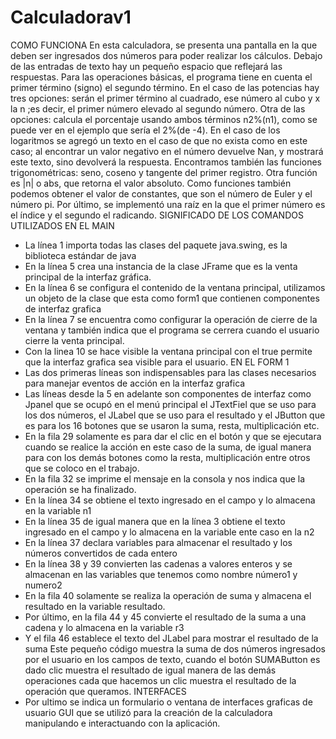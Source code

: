 # Calculadorav1
COMO FUNCIONA 
En esta calculadora, se presenta una pantalla en la que deben ser ingresados dos números para poder realizar los cálculos.
Debajo de las entradas de texto hay un pequeño espacio que reflejará las respuestas.
Para las operaciones básicas, el programa tiene en cuenta el primer término (signo) el segundo término.
En el caso de las potencias hay tres opciones: serán el primer término al cuadrado, ese número al cubo y x la n ;es decir, el primer número elevado al segundo número.
Otra de las opciones: calcula el porcentaje usando ambos términos n2%(n1), como se puede ver en el ejemplo que sería el 2%(de -4).
En el caso de los logaritmos se agregó un texto en el caso de que no exista como en este caso; al encontrar un valor negativo en el número devuelve Nan, y mostrará este texto, sino devolverá la respuesta.
Encontramos también las funciones trigonométricas: seno, coseno y tangente del primer registro.
Otra función es |n| o abs, que retorna el valor absoluto.
Como funciones también podemos obtener el valor de constantes, que son el número de Euler y el número pi.
Por último, se implementó una raíz en la que el primer número es el índice y el segundo el radicando.
SIGNIFICADO DE LOS COMANDOS UTILIZADOS 
EN EL MAIN 
-	La línea 1 importa todas las clases del paquete java.swing, es la biblioteca estándar de java 
-	En la línea 5 crea una instancia de la clase JFrame que es la venta principal de la interfaz gráfica.
-	En la línea 6 se configura el contenido de la ventana principal, utilizamos un objeto de la clase que esta como form1 que contienen componentes de interfaz grafica 
-	En la línea 7 se encuentra como configurar la operación de cierre de la ventana y también indica que el programa se cerrera cuando el usuario cierre la venta principal. 
-	Con la linea 10 se hace visible la ventana principal con el true permite que la interfaz grafica sea visible para el usuario. 
EN EL FORM 1
-	Las dos primeras líneas son indispensables para las clases necesarios para manejar eventos de acción en la interfaz grafica 
-	Las líneas desde la 5 en adelante son componentes de interfaz como Jpanel que se ocupó en el menú principal el JTextFiel que se uso para los dos números, el JLabel que se uso para el resultado y el JButton que es para los 16 botones que se usaron la suma, resta, multiplicación etc.
-	En la fila 29 solamente es para dar el clic en el botón y que se ejecutara cuando se realice la acción en este caso de la suma, de igual manera para con los demás botones como la resta, multiplicación entre otros que se coloco en el trabajo. 
-	En la fila 32 se imprime el mensaje en la consola y nos indica que la operación se ha finalizado. 
-	En la línea   34 se obtiene el texto ingresado en el campo y lo almacena en la variable n1
-	En la línea 35 de igual manera que en la línea 3 obtiene el texto ingresado en el campo y lo almacena en la variable ente caso en la n2
-	En la línea 37 declara variables para almacenar el resultado y los números convertidos de cada entero
-	En la línea 38 y 39 convierten las cadenas a valores enteros y se almacenan en las variables que tenemos como nombre número1 y numero2 
-	En la fila 40 solamente se realiza la operación de suma y almacena el resultado en la variable resultado. 
-	Por último, en la fila 44 y 45 convierte el resultado de la suma a una cadena y lo almacena en la variable r3
-	Y el fila 46 establece el texto del JLabel para mostrar el resultado de la suma 
Este pequeño código muestra la suma de dos números ingresados por el usuario en los campos de texto, cuando el botón SUMAButton es dado clic muestra el resultado de igual manera de las demás operaciones cada que hacemos un clic muestra el resultado de la operación que queramos. 
INTERFACES 
-	Por ultimo se indica un formulario o ventana de interfaces graficas de usuario GUI que se utilizó para la creación de la calculadora manipulando e interactuando con la aplicación. 